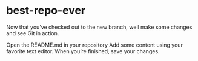 # best-repo-ever
Now that you’ve checked out to the new branch, well make some changes and see Git in action.

Open the README.md in your repository
Add some content using your favorite text editor.
When you’re finished, save your changes.
